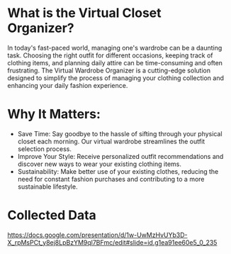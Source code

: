 # What is the Virtual Closet Organizer?
In today's fast-paced world, managing one's wardrobe can be a daunting task. Choosing the right outfit for different occasions, keeping track of clothing items, and planning daily attire can be time-consuming and often frustrating. The Virtual Wardrobe Organizer is a cutting-edge solution designed to simplify the process of managing your clothing collection and enhancing your daily fashion experience.
# Why It Matters:
- Save Time: Say goodbye to the hassle of sifting through your physical closet each morning. Our virtual wardrobe streamlines the outfit selection process.
- Improve Your Style: Receive personalized outfit recommendations and discover new ways to wear your existing clothing items.
- Sustainability: Make better use of your existing clothes, reducing the need for constant fashion purchases and contributing to a more sustainable lifestyle.
# Collected Data
https://docs.google.com/presentation/d/1w-UwMzHvUYb3D-X_rpMsPCt_y8ej8LpBzYM9ql7BFmc/edit#slide=id.g1ea91ee60e5_0_235
